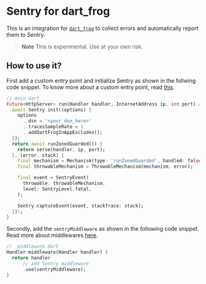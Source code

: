 # Sentry for dart_frog

This is an integration for [`dart_frog`](https://pub.dev/packages/dart_frog) to collect errors and automatically report them to Sentry.

> **Note**
> This is experimental. Use at your own risk.

## How to use it?

First add a custom entry point and initialize Sentry as shown in the follwing code snippet. To know more about a custom entry point, read [this](https://dartfrog.vgv.dev/docs/advanced/custom_entrypoint).
```dart
// main.dart
Future<HttpServer> run(Handler handler, InternetAddress ip, int port) async {
  await Sentry.init((options) {
    options
      ..dsn = '<your_dsn_here>'
      ..tracesSampleRate = 1
      ..addDartFrogInAppExcludes();
  });
  return await runZonedGuarded(() {
    return serve(handler, ip, port);
  }, (error, stack) {
    final mechanism = Mechanism(type: 'runZonedGuarded', handled: false);
    final throwableMechanism = ThrowableMechanism(mechanism, error);

    final event = SentryEvent(
      throwable: throwableMechanism,
      level: SentryLevel.fatal,
    );

    Sentry.captureEvent(event, stackTrace: stack);
  })!;
}
```

Secondly, add the `sentryMiddleware` as shown in the following code snippet. Read more about middlewares [here](https://dartfrog.vgv.dev/docs/basics/middleware). 
```dart
// _middleware.dart
Handler middleware(Handler handler) {
  return handler
      // add Sentry middleware
      .use(sentryMiddleware);
}
```